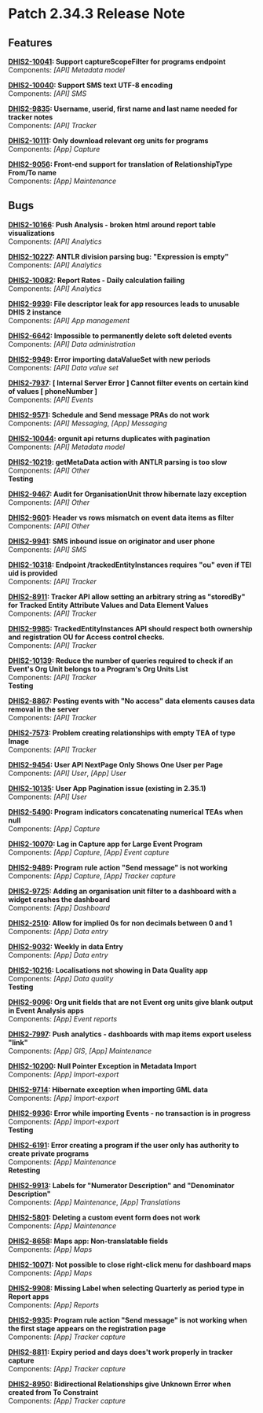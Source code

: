 # Patch 2.34.3 Release Note

## Features

**[DHIS2-10041](https://jira.dhis2.org/browse/DHIS2-10041): Support captureScopeFilter for programs endpoint**  
Components: _[API] Metadata model_

**[DHIS2-10040](https://jira.dhis2.org/browse/DHIS2-10040): Support SMS text UTF-8 encoding**  
Components: _[API] SMS_

**[DHIS2-9835](https://jira.dhis2.org/browse/DHIS2-9835): Username, userid, first name and last name needed for tracker notes**  
Components: _[API] Tracker_

**[DHIS2-10111](https://jira.dhis2.org/browse/DHIS2-10111): Only download relevant org units for programs**  
Components: _[App] Capture_

**[DHIS2-9056](https://jira.dhis2.org/browse/DHIS2-9056): Front-end support for translation of RelationshipType From/To name**  
Components: _[App] Maintenance_

## Bugs

**[DHIS2-10166](https://jira.dhis2.org/browse/DHIS2-10166): Push Analysis - broken html around report table visualizations**  
Components: _[API] Analytics_

**[DHIS2-10227](https://jira.dhis2.org/browse/DHIS2-10227): ANTLR division parsing bug: "Expression is empty"**  
Components: _[API] Analytics_  

**[DHIS2-10082](https://jira.dhis2.org/browse/DHIS2-10082): Report Rates - Daily calculation failing**  
Components: _[API] Analytics_

**[DHIS2-9939](https://jira.dhis2.org/browse/DHIS2-9939): File descriptor leak for app resources leads to unusable DHIS 2 instance**  
Components: _[API] App management_

**[DHIS2-6642](https://jira.dhis2.org/browse/DHIS2-6642): Impossible to permanently delete soft deleted events**  
Components: _[API] Data administration_

**[DHIS2-9949](https://jira.dhis2.org/browse/DHIS2-9949): Error importing dataValueSet with new periods**  
Components: _[API] Data value set_

**[DHIS2-7937](https://jira.dhis2.org/browse/DHIS2-7937): [ Internal Server Error ] Cannot filter events on certain kind of values [ phoneNumber ]**  
Components: _[API] Events_

**[DHIS2-9571](https://jira.dhis2.org/browse/DHIS2-9571): Schedule and Send message PRAs do not work**  
Components: _[API] Messaging_, _[App] Messaging_

**[DHIS2-10044](https://jira.dhis2.org/browse/DHIS2-10044): orgunit api returns duplicates with pagination**  
Components: _[API] Metadata model_

**[DHIS2-10219](https://jira.dhis2.org/browse/DHIS2-10219): getMetaData action with ANTLR parsing is too slow**  
Components: _[API] Other_  
**Testing**

**[DHIS2-9467](https://jira.dhis2.org/browse/DHIS2-9467): Audit for OrganisationUnit throw hibernate lazy exception**  
Components: _[API] Other_

**[DHIS2-9601](https://jira.dhis2.org/browse/DHIS2-9601): Header vs rows mismatch on event data items as filter**  
Components: _[API] Other_

**[DHIS2-9941](https://jira.dhis2.org/browse/DHIS2-9941): SMS inbound issue on originator and user phone**  
Components: _[API] SMS_

**[DHIS2-10318](https://jira.dhis2.org/browse/DHIS2-10318): Endpoint /trackedEntityInstances requires "ou" even if TEI uid is provided**  
Components: _[API] Tracker_

**[DHIS2-8911](https://jira.dhis2.org/browse/DHIS2-8911): Tracker API allow setting an arbitrary string as "storedBy" for Tracked Entity Attribute Values and Data Element Values**  
Components: _[API] Tracker_

**[DHIS2-9985](https://jira.dhis2.org/browse/DHIS2-9985): TrackedEntityInstances API should respect both ownership and registration OU for Access control checks.**  
Components: _[API] Tracker_

**[DHIS2-10139](https://jira.dhis2.org/browse/DHIS2-10139): Reduce the number of queries required to check if an Event's Org Unit belongs to a Program's Org Units List**  
Components: _[API] Tracker_  
**Testing**

**[DHIS2-8867](https://jira.dhis2.org/browse/DHIS2-8867): Posting events with "No access" data elements causes data removal in the server**  
Components: _[API] Tracker_

**[DHIS2-7573](https://jira.dhis2.org/browse/DHIS2-7573): Problem creating relationships with empty TEA of type Image**  
Components: _[API] Tracker_

**[DHIS2-9454](https://jira.dhis2.org/browse/DHIS2-9454): User API NextPage Only Shows One User per Page**  
Components: _[API] User_, _[App] User_

**[DHIS2-10135](https://jira.dhis2.org/browse/DHIS2-10135): User App Pagination issue (existing in 2.35.1)**  
Components: _[API] User_

**[DHIS2-5490](https://jira.dhis2.org/browse/DHIS2-5490): Program indicators concatenating numerical TEAs when null**  
Components: _[App] Capture_

**[DHIS2-10070](https://jira.dhis2.org/browse/DHIS2-10070): Lag in Capture app for Large Event Program**  
Components: _[App] Capture_, _[App] Event capture_

**[DHIS2-9489](https://jira.dhis2.org/browse/DHIS2-9489): Program rule action "Send message" is not working**  
Components: _[App] Capture_, _[App] Tracker capture_

**[DHIS2-9725](https://jira.dhis2.org/browse/DHIS2-9725): Adding an organisation unit filter to a dashboard with a widget crashes the dashboard**  
Components: _[App] Dashboard_

**[DHIS2-2510](https://jira.dhis2.org/browse/DHIS2-2510): Allow for implied 0s for non decimals between 0 and 1**  
Components: _[App] Data entry_

**[DHIS2-9032](https://jira.dhis2.org/browse/DHIS2-9032): Weekly in data Entry**  
Components: _[App] Data entry_

**[DHIS2-10216](https://jira.dhis2.org/browse/DHIS2-10216): Localisations not showing in Data Quality app**  
Components: _[App] Data quality_  
**Testing**

**[DHIS2-9096](https://jira.dhis2.org/browse/DHIS2-9096): Org unit fields that are not Event org units give blank output in Event Analysis apps**  
Components: _[App] Event reports_

**[DHIS2-7997](https://jira.dhis2.org/browse/DHIS2-7997): Push analytics - dashboards with map items export useless "link"**  
Components: _[App] GIS_, _[App] Maintenance_

**[DHIS2-10200](https://jira.dhis2.org/browse/DHIS2-10200): Null Pointer Exception in Metadata Import**  
Components: _[App] Import-export_

**[DHIS2-9714](https://jira.dhis2.org/browse/DHIS2-9714): Hibernate exception when importing GML data**  
Components: _[App] Import-export_

**[DHIS2-9936](https://jira.dhis2.org/browse/DHIS2-9936): Error while importing Events - no transaction is in progress**  
Components: _[App] Import-export_  
**Testing**

**[DHIS2-6191](https://jira.dhis2.org/browse/DHIS2-6191): Error creating a program if the user only has authority to create private programs**  
Components: _[App] Maintenance_  
**Retesting**

**[DHIS2-9913](https://jira.dhis2.org/browse/DHIS2-9913): Labels for "Numerator Description" and "Denominator Description"**  
Components: _[App] Maintenance_, _[App] Translations_

**[DHIS2-5801](https://jira.dhis2.org/browse/DHIS2-5801): Deleting a custom event form does not work**  
Components: _[App] Maintenance_

**[DHIS2-8658](https://jira.dhis2.org/browse/DHIS2-8658): Maps app: Non-translatable fields**  
Components: _[App] Maps_

**[DHIS2-10071](https://jira.dhis2.org/browse/DHIS2-10071): Not possible to close right-click menu for dashboard maps**  
Components: _[App] Maps_

**[DHIS2-9908](https://jira.dhis2.org/browse/DHIS2-9908): Missing Label when selecting Quarterly as period type in Report apps**  
Components: _[App] Reports_

**[DHIS2-9935](https://jira.dhis2.org/browse/DHIS2-9935): Program rule action "Send message" is not working when the first stage appears on the registration page**  
Components: _[App] Tracker capture_

**[DHIS2-8811](https://jira.dhis2.org/browse/DHIS2-8811): Expiry period and days does't work properly in tracker capture**  
Components: _[App] Tracker capture_

**[DHIS2-8950](https://jira.dhis2.org/browse/DHIS2-8950): Bidirectional Relationships give Unknown Error when created from To Constraint**  
Components: _[App] Tracker capture_
